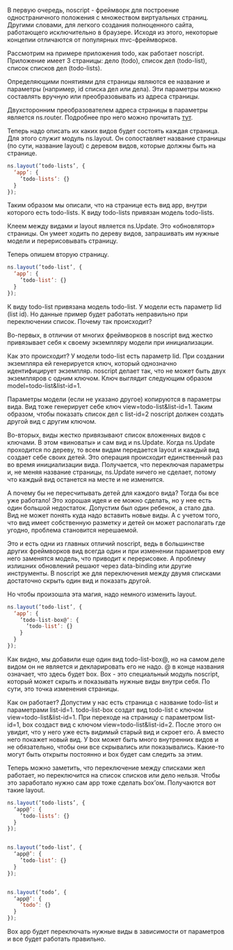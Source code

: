 В первую очередь, noscript - фреймворк для построение одностраничного положения с множеством виртуальных страниц.
Другими словами, для легкого создания полноценного сайта, работающего исключительно в браузере.
Исходя из этого, некоторые концепии отличаются от популярных mvc-фреймворков.

Рассмотрим на примере приложения todo, как работает noscript.
Приложение имеет 3 страницы: дело (todo), список дел (todo-list), список списков дел (todo-lists).

Определяющими понятиями для страницы являются ее название и параметры (например, id списка дел или дела).
Эти параметры можно составлять вручную или преобразовывать из адреса страницы.

Двухсторонним преобразователем адреса страницы в параметры является ns.router. Подробнее про него можно прочитать [тут](./ns.router.md).

Теперь надо описать их каких видов будет состоять каждая страница.
Для этого служит модуль ns.layout.
Он сопоставляет название страницы (по сути, название layout) с деревом видов, которые должны быть на странице.

```js
ns.layout(’todo-lists’, {
  ‘app’: {
    ’todo-lists’: {}
  }
});
```

Таким образом мы описали, что на странице есть вид app, внутри которого есть todo-lists.
К виду todo-lists привязан модель todo-lists.

Клеем между видами и layout является ns.Update.
Это «обновлятор» страницы. Он умеет ходить по дереву видов, запрашивать им нужные модели и перерисовывать страницу.

Теперь опишем вторую страницу. 

```js
ns.layout(’todo-list’, {
  ‘app’: {
    ’todo-list’: {}
  }
});
```

К виду todo-list привязана модель todo-list.
У модели есть параметр lid (list id).
Но данные пример будет работать неправильно при переключении список.
Почему так происходит?

Во-первых, в отличии от многих фреймворков в noscript вид жестко привязывает себя к своему экземпляру модели при инициализации.

Как это происходит? У модели todo-list есть параметр lid.
При создании экземпляра ей генерируется ключ, который однозначно идентифицирует экземпляр.
noscript делает так, что не может быть двух экземпляров с одним ключом.
Ключ выглядит следующим образом model=todo-list&list-id=1.

Параметры модели (если не указано другое) копируются в параметры вида.
Вид тоже генерирует себе ключ view=todo-list&list-id=1. Таким образом, чтобы показать список дел с list-id=2 noscript должен создать другой вид с другим ключом.

Во-вторых, виды жестко привязывают список вложенных видов с ключами. В этом «виноваты» и сам вид и ns.Update. Когда ns.Update проходится по дереву, то всем видам передается layout и каждый вид создает себе своих детей. Это операция происходит единственный раз во время инициализации вида. Получается, что переключая параметры и, не меняя название страницы, ns.Update ничего не сделает, потому что каждый вид останется на месте и не изменится.

А почему бы не пересчитывать детей для каждого вида? Тогда бы все уже работало!
Это хорошая идея и ее можно сделать, но у нее есть один большой недостаток. Допустим был один ребенок, а стало два. Вид не может понять куда надо вставить новые виды. А с учетом того, что вид имеет собственную разметку и детей он может располагать где угодно, проблема становится нерешаемой.

Это и есть одни из главных отличий noscript, ведь в большинстве других фреймворков вид всегда один и при изменении параметров ему него заменятся модель, что приводит к перерисовке. А проблему излишних обновлений решают через data-binding или другие инструменты. В noscript же для переключения между двумя списками достаточно скрыть один вид и показать другой.

Но чтобы произошла эта магия, надо немного изменить layout.

```js
ns.layout(’todo-list’, {
  ‘app’: {
    ’todo-list-box@‘: {
      ’todo-list’: {}
    }
  }
}); 
```

Как видно, мы добавили еще один вид todo-list-box@, но на самом деле видом он не является и декларировать его не надо. @ в конце названия означает, что здесь будет box. Box - это специальный модуль noscript, который может скрыть и показывать нужные виды внутри себя. По сути, это точка изменения страницы.

Как он работает?
Допустим у нас есть страница с название todo-list и параметрами list-id=1. todo-list-box создат вид todo-list с ключом view=todo-list&list-id=1. При переходе на страницу с параметром list-id=1, box создаст вид с ключом view=todo-list&list-id=2. После этого он увидит, что у него уже есть видимый старый вид и скроет его. А вместо него покажет новый вид.
У box может быть много внутренних видов и не обязательно, чтобы они все скрывались или показывались. Какие-то могут быть открыты постоянно и box будет сам следить за этим.

Теперь можно заметить, что переключение между списками жел работает, но переключится на список списков или дело нельзя. Чтобы это заработало нужно сам app тоже сделать box’ом. Получаются вот такие layout.

```js
ns.layout(’todo-lists’, {
  ‘app@’: {
    ’todo-lists’: {}
  }
});


ns.layout(’todo-list’, {
  ‘app@’: {
    ’todo-list’: {}
  }
});


ns.layout(’todo’, {
  ‘app@’: {
    ’todo’: {}
  }
});
```

Box app будет переключать нужные виды в зависимости от параметров и все будет работать правильно.

